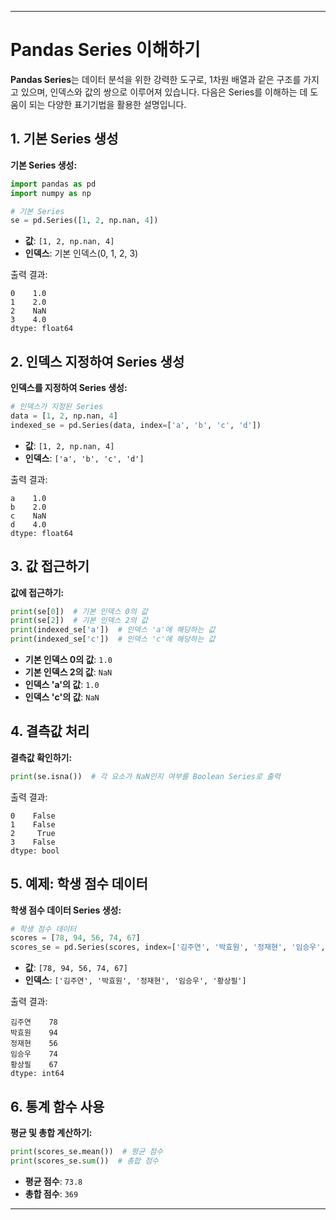 
---
# Pandas Series 이해하기

**Pandas Series**는 데이터 분석을 위한 강력한 도구로, 1차원 배열과 같은 구조를 가지고 있으며, 인덱스와 값의 쌍으로 이루어져 있습니다. 다음은 Series를 이해하는 데 도움이 되는 다양한 표기기법을 활용한 설명입니다.

## 1. 기본 Series 생성

**기본 Series 생성:**

```python
import pandas as pd
import numpy as np

# 기본 Series
se = pd.Series([1, 2, np.nan, 4])
```

- **값**: `[1, 2, np.nan, 4]`
- **인덱스**: 기본 인덱스(0, 1, 2, 3)

출력 결과:
```
0    1.0
1    2.0
2    NaN
3    4.0
dtype: float64
```

## 2. 인덱스 지정하여 Series 생성

**인덱스를 지정하여 Series 생성:**

```python
# 인덱스가 지정된 Series
data = [1, 2, np.nan, 4]
indexed_se = pd.Series(data, index=['a', 'b', 'c', 'd'])
```

- **값**: `[1, 2, np.nan, 4]`
- **인덱스**: `['a', 'b', 'c', 'd']`

출력 결과:
```
a    1.0
b    2.0
c    NaN
d    4.0
dtype: float64
```

## 3. 값 접근하기

**값에 접근하기:**

```python
print(se[0])  # 기본 인덱스 0의 값
print(se[2])  # 기본 인덱스 2의 값
print(indexed_se['a'])  # 인덱스 'a'에 해당하는 값
print(indexed_se['c'])  # 인덱스 'c'에 해당하는 값
```

- **기본 인덱스 0의 값**: `1.0`
- **기본 인덱스 2의 값**: `NaN`
- **인덱스 'a'의 값**: `1.0`
- **인덱스 'c'의 값**: `NaN`

## 4. 결측값 처리

**결측값 확인하기:**

```python
print(se.isna())  # 각 요소가 NaN인지 여부를 Boolean Series로 출력
```

출력 결과:
```
0    False
1    False
2     True
3    False
dtype: bool
```

## 5. 예제: 학생 점수 데이터

**학생 점수 데이터 Series 생성:**

```python
# 학생 점수 데이터
scores = [78, 94, 56, 74, 67]
scores_se = pd.Series(scores, index=['김주연', '박효원', '정재현', '임승우', '황상필'])
```

- **값**: `[78, 94, 56, 74, 67]`
- **인덱스**: `['김주연', '박효원', '정재현', '임승우', '황상필']`

출력 결과:
```
김주연    78
박효원    94
정재현    56
임승우    74
황상필    67
dtype: int64
```

## 6. 통계 함수 사용

**평균 및 총합 계산하기:**

```python
print(scores_se.mean())  # 평균 점수
print(scores_se.sum())  # 총합 점수
```

- **평균 점수**: `73.8`
- **총합 점수**: `369`

---
